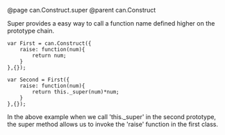 @page can.Construct.super
@parent can.Construct

Super provides a easy way to call a function name defined higher on the prototype chain.

	var First = can.Construct({
		raise: function(num){
			return num;
		}
	},{});

	var Second = First({
		raise: function(num){
			return this._super(num)*num;
		}
	},{});
	
In the above example when we call 'this._super' in the second prototype, 
the super method allows us to invoke the 'raise' function in the first class. 